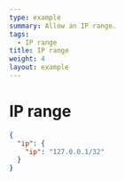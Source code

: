 ```yaml
---
type: example
summary: Allow an IP range.
tags:
  - IP range
title: IP range
weight: 4
layout: example
---
```


# IP range

```json
{
  "ip": {
    "ip": "127.0.0.1/32"
  }
}
```
